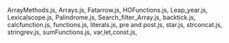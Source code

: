 ArrayMethods.js,
Arrays.js,
Fatarrow.js,
HOFunctions.js,
Leap_year.js,
Lexicalscope.js,
Palindrome.js,
Search_filter_Array.js,
backtick.js,
calcfunction.js,
functions.js,
literals.js,
pre and post.js,
star.js,
strconcat.js,
stringrev.js,
sumFunctions.js,
var,let,const.js,
